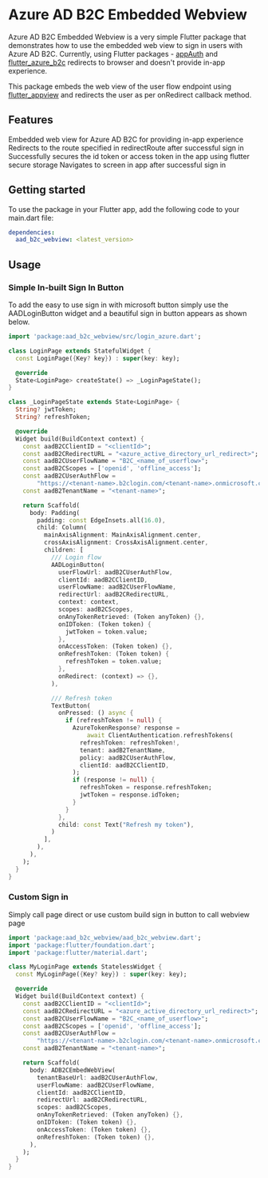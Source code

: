 Azure AD B2C Embedded Webview
============================

Azure AD B2C Embedded Webview is a very simple Flutter package that demonstrates how to use the embedded web view to sign in users with Azure AD B2C.
Currently, using Flutter packages - [appAuth](https://pub.dev/packages/flutter_appauth) and [flutter_azure_b2c](https://pub.dev/packages/flutter_azure_b2c) redirects to browser and doesn't provide in-app experience.

This package embeds the web view of the user flow endpoint using [flutter_appview](https://pub.dev/packages/webview_flutter) and redirects the user as per onRedirect callback method.

## Features

Embedded web view for Azure AD B2C for providing in-app experience
Redirects to the route specified in redirectRoute after successful sign in
Successfully secures the id token or access token in the app using flutter secure storage
Navigates to screen in app after successful sign in

## Getting started
To use the package in your Flutter app, add the following code to your main.dart file:
```yaml
dependencies:
  aad_b2c_webview: <latest_version>
```

## Usage

### Simple In-built Sign In Button

To add the easy to use sign in with microsoft button simply use the AADLoginButton widget 
and a beautiful sign in button appears as shown below.

```dart
import 'package:aad_b2c_webview/src/login_azure.dart';

class LoginPage extends StatefulWidget {
  const LoginPage({Key? key}) : super(key: key);

  @override
  State<LoginPage> createState() => _LoginPageState();
}

class _LoginPageState extends State<LoginPage> {
  String? jwtToken;
  String? refreshToken;

  @override
  Widget build(BuildContext context) {
    const aadB2CClientID = "<clientId>";
    const aadB2CRedirectURL = "<azure_active_directory_url_redirect>";
    const aadB2CUserFlowName = "B2C_<name_of_userflow>";
    const aadB2CScopes = ['openid', 'offline_access'];
    const aadB2CUserAuthFlow =
        "https://<tenant-name>.b2clogin.com/<tenant-name>.onmicrosoft.com"; // https://login.microsoftonline.com/<azureTenantId>/oauth2/v2.0/token/
    const aadB2TenantName = "<tenant-name>";

    return Scaffold(
      body: Padding(
        padding: const EdgeInsets.all(16.0),
        child: Column(
          mainAxisAlignment: MainAxisAlignment.center,
          crossAxisAlignment: CrossAxisAlignment.center,
          children: [
            /// Login flow
            AADLoginButton(
              userFlowUrl: aadB2CUserAuthFlow,
              clientId: aadB2CClientID,
              userFlowName: aadB2CUserFlowName,
              redirectUrl: aadB2CRedirectURL,
              context: context,
              scopes: aadB2CScopes,
              onAnyTokenRetrieved: (Token anyToken) {},
              onIDToken: (Token token) {
                jwtToken = token.value;
              },
              onAccessToken: (Token token) {},
              onRefreshToken: (Token token) {
                refreshToken = token.value;
              },
              onRedirect: (context) => {},
            ),

            /// Refresh token
            TextButton(
              onPressed: () async {
                if (refreshToken != null) {
                  AzureTokenResponse? response =
                      await ClientAuthentication.refreshTokens(
                    refreshToken: refreshToken!,
                    tenant: aadB2TenantName,
                    policy: aadB2CUserAuthFlow,
                    clientId: aadB2CClientID,
                  );
                  if (response != null) {
                    refreshToken = response.refreshToken;
                    jwtToken = response.idToken;
                  }
                }
              },
              child: const Text("Refresh my token"),
            )
          ],
        ),
      ),
    );
  }
}

```

### Custom Sign in

Simply call page direct or use custom build sign in button to call webview page

```dart
import 'package:aad_b2c_webview/aad_b2c_webview.dart';
import 'package:flutter/foundation.dart';
import 'package:flutter/material.dart';

class MyLoginPage extends StatelessWidget {
  const MyLoginPage({Key? key}) : super(key: key);

  @override
  Widget build(BuildContext context) {
    const aadB2CClientID = "<clientId>";
    const aadB2CRedirectURL = "<azure_active_directory_url_redirect>";
    const aadB2CUserFlowName = "B2C_<name_of_userflow>";
    const aadB2CScopes = ['openid', 'offline_access'];
    const aadB2CUserAuthFlow =
        "https://<tenant-name>.b2clogin.com/<tenant-name>.onmicrosoft.com"; // https://login.microsoftonline.com/<azureTenantId>/oauth2/v2.0/token/
    const aadB2TenantName = "<tenant-name>";

    return Scaffold(
      body: ADB2CEmbedWebView(
        tenantBaseUrl: aadB2CUserAuthFlow,
        userFlowName: aadB2CUserFlowName,
        clientId: aadB2CClientID,
        redirectUrl: aadB2CRedirectURL,
        scopes: aadB2CScopes,
        onAnyTokenRetrieved: (Token anyToken) {},
        onIDToken: (Token token) {},
        onAccessToken: (Token token) {},
        onRefreshToken: (Token token) {},
      ),
    );
  }
}
```
